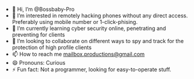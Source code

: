 - 👋 Hi, I’m @Bossbaby-Pro
- 👀 I’m interested in remotely hacking phones without any direct access. Preferably using mobile number or 1-click-phising.
- 🌱 I’m currently learning cyber security online, penetrating and preventing for clients
- 💞️ I’m looking to collaborate on different ways to spy and track for the protection of high profile clients
- 📫 How to reach me mailbox.productions@gmail.com
- 😄 Pronouns: Curious
- ⚡ Fun fact: Not a programmer, looking for easy-to-operate stuff.

<!---
Bossbaby-Pro/Bossbaby-Pro is a ✨ special ✨ repository because its `README.md` (this file) appears on your GitHub profile.
You can click the Preview link to take a look at your changes.
--->
